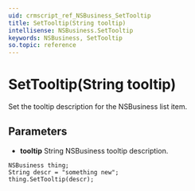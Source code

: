 ```yaml
---
uid: crmscript_ref_NSBusiness_SetTooltip
title: SetTooltip(String tooltip)
intellisense: NSBusiness.SetTooltip
keywords: NSBusiness, SetTooltip
so.topic: reference
---
```


# SetTooltip(String tooltip)

Set the tooltip description for the NSBusiness list item.

## Parameters

* **tooltip** String NSBusiness tooltip description.

```crmscript
NSBusiness thing;
String descr = "something new";
thing.SetTooltip(descr);
```

